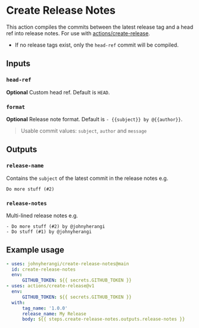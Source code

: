 # Create Release Notes

This action compiles the commits between the latest release tag and a head ref into release notes. For use with [actions/create-release](https://github.com/actions/create-release).

-   If no release tags exist, only the `head-ref` commit will be compiled.

## Inputs

### `head-ref`

**Optional** Custom head ref. Default is `HEAD`.

### `format`

**Optional** Release note format. Default is `- {{subject}} by @{{author}}`.

> Usable commit values: `subject`, `author` and `message`

## Outputs

### `release-name`

Contains the `subject` of the latest commit in the release notes e.g.

```
Do more stuff (#2)
```

### `release-notes`

Multi-lined release notes e.g.

```
- Do more stuff (#2) by @johnyherangi
- Do stuff (#1) by @johnyherangi
```

## Example usage

```yaml
- uses: johnyherangi/create-release-notes@main
  id: create-release-notes
  env:
      GITHUB_TOKEN: ${{ secrets.GITHUB_TOKEN }}
- uses: actions/create-release@v1
  env:
      GITHUB_TOKEN: ${{ secrets.GITHUB_TOKEN }}
  with:
      tag_name: '1.0.0'
      release_name: My Release
      body: ${{ steps.create-release-notes.outputs.release-notes }}
```

